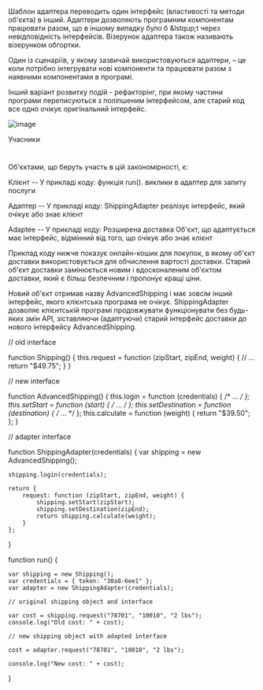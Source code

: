 Шаблон адаптера переводить один інтерфейс (властивості та методи об'єкта) в інший. Адаптери дозволяють програмним компонентам працювати разом, що в іншому випадку було б &lstqup;t через невідповідність інтерфейсів. Візерунок адаптера також називають візерунком обгортки.

Один із сценаріїв, у якому зазвичай використовуються адаптери, – це коли потрібно інтегрувати нові компоненти та працювати разом з наявними компонентами в програмі.

Інший варіант розвитку подій - рефакторінг, при якому частини програми переписуються з поліпшеним інтерфейсом, але старий код все одно очікує оригінальний інтерфейс.

![image](https://user-images.githubusercontent.com/46648541/227902217-a7e623fa-2c28-42f9-a3ee-c0dcd0c23a76.png)


Учасники
#
Об'єктами, що беруть участь в цій закономірності, є:

Клієнт -- У прикладі коду: функція run().
виклики в адаптер для запиту послуги

Адаптер -- У прикладі коду: ShippingAdapter
реалізує інтерфейс, який очікує або знає клієнт

Adaptee -- У прикладі коду: Розширена доставка
Об'єкт, що адаптується
має інтерфейс, відмінний від того, що очікує або знає клієнт

Приклад коду нижче показує онлайн-кошик для покупок, в якому об'єкт доставки використовується для обчислення вартості доставки. Старий об'єкт доставки замінюється новим і вдосконаленим об'єктом доставки, який є більш безпечним і пропонує кращі ціни.

Новий об'єкт отримав назву AdvancedShipping і має зовсім інший інтерфейс, якого клієнтська програма не очікує. ShippingAdapter дозволяє клієнтській програмі продовжувати функціонувати без будь-яких змін API, зіставляючи (адаптуючи) старий інтерфейс доставки до нового інтерфейсу AdvancedShipping.


// old interface

function Shipping() {
    this.request = function (zipStart, zipEnd, weight) {
        // ...
        return "$49.75";
    }
}

// new interface

function AdvancedShipping() {
    this.login = function (credentials) { /* ... */ };
    this.setStart = function (start) { /* ... */ };
    this.setDestination = function (destination) { /* ... */ };
    this.calculate = function (weight) { return "$39.50"; };
}

// adapter interface

function ShippingAdapter(credentials) {
    var shipping = new AdvancedShipping();

    shipping.login(credentials);

    return {
        request: function (zipStart, zipEnd, weight) {
            shipping.setStart(zipStart);
            shipping.setDestination(zipEnd);
            return shipping.calculate(weight);
        }
    };
}

function run() {

    var shipping = new Shipping();
    var credentials = { token: "30a8-6ee1" };
    var adapter = new ShippingAdapter(credentials);

    // original shipping object and interface

    var cost = shipping.request("78701", "10010", "2 lbs");
    console.log("Old cost: " + cost);

    // new shipping object with adapted interface

    cost = adapter.request("78701", "10010", "2 lbs");

    console.log("New cost: " + cost);
}
